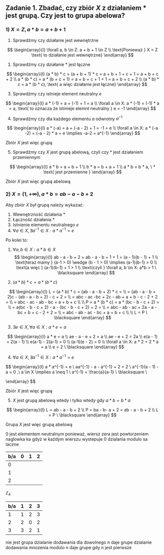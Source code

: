 ## Zadanie 1. Zbadać, czy zbiór $X$ z działaniem $*$ jest grupą. Czy jest to grupa abelowa?

### 1) $X = Z, a * b = a + b + 1$
1. Sprawdźmy czy działanie jest wewnętrzne

$$
\begin{array}{l}
\forall a, b \in Z: a + b + 1 \in Z \\
\text{Ponieważ } X = Z \text{ to działanie jest wewnętrzne}
\end{array}
$$

1. Sprawdźmy czy działanie $*$ jest łączne

$$
\begin{array}{l}
(a * b) * c = (a + b + 1) * c = a + b + 1 + c + 1 = a + b + c + 2 \\
a * (b * c) = a * (b + c + 1) = a + b + c + 1 + 1 = a + b + c + 2 \\
(a * b) * c = a * (b * c), \text{ a więc działanie jest łączne}
\end{array}
$$

3. Sprawdźmy czy istnieje element neutralny $e$

$$
\begin{array}{l}
a * (-1) = a + (-1) + 1 = a \\
\forall a \in X: a * (-1) = (-1) * a = a, \text{ to oznacza że istinieje elemnt neutralny } e = -1
\end{array}
$$

4. Sprawdźmy czy dla każdego elementu $a$ odwrotny $a^{-1}$

$$
\begin{array}{l}
a * (-a) = a + (-a - 2) + 1 = -1 = e \\
\forall a \in X: a * (-a -2) = (-a - 2) * a = e \implies -a-2 = a^{-1}
\end{array}
$$

Zbiór $X$ jest więc grupą

5. Sprawdźmy czy $X$ jest grupą abelową, czyli czy $*$ jest działaniem przemiennym

$$
\begin{array}{l}
a * b = a + b + 1 \\
b * a = b + a + 1 \\
a * b = b * a, \ * \text{ jest przemienne }
\end{array}
$$

Zbiór $X$ jest więc grupą abelową

### 2) $X = (1, +\infty), a * b = ab - a- b + 2$

Aby zbiór $X$ był grupą należy wykazać:
1. Wewnętrzność działania $*$
2. Łączność działania $*$
3. Istnienie elementu neutralnego $e$
4. $\forall a \in X, \exists a^{-1} \in X: a * a^{-1} = e$

Po kolei to:
1. $\forall a, b \in X: a * b \in X$
$$
\begin{array}{l}
ab - a - b + 2 = ab - a - b + 1 + 1 = (a - 1)(b - 1) + 1 \\
\text{teraz mamy } (a-1 > 0) \wedge (b - 1 > 0) \implies (a-1)(b-1) > 0 \\
\text{a więc } (a-1)(b-1) + 1 > 1 \\
\text{czyli } \forall a, b \in X: a*b > 1 \ \blacksquare
\end{array}
$$

2. $(a * b) * c = a * (b * c)$

$$
\begin{array}{l}
L = (a * b) * c = (ab - a - b + 2) * c =  \\
= (ab - a - b + 2)c - (ab - a - b + 2) - c + 2 = \\
= abc - ac -bc + 2c - ab + a + b - c - 2 + 2 = \\
= abc - ac - ab - bc + a + b + c \\
 \\
P = a * (b * c) = a * (bc - b - c + 2) =  \\
= a(bc - b - c + 2) - a - (bc - b - c + 2) + 2 = \\
= abc - ab - ac + 2a - a - bc + b + c - 2 + 2 =  \\
= abc - ab - ac - bc + a + b + c \\
 \\
L = P \ \blacksquare
\end{array}
$$

3. $\exists e \in X, \forall a \in X: a * e = a$

$$
\begin{array}{l}
a * e = a \\
ae - a - e + 2 = a \\
ae - e + 2 = 2a \\
e(a - 1) = 2(a - 1) \\
e(a-1) - 2(a-1) = 0 \\
(a-1)(e - 2) = 0 \\
\forall a \in X: a * 2 = 2 * a = a \\
e = 2 \ \blacksquare
\end{array}
$$

4. $\forall a \in X, \exists a^{-1} \in X: a * a^{-1} = e$

$$
\begin{array}{l}
a * a^{-1} = e \\
aa^{-1} - a - a^{-1} + 2 = 2 \\
a^{-1}(a - 1) - a = 0 ,\ a \in X \implies a \neq 1 \\
a^{-1} = \frac{a}{a-1} \ \blacksquare
 \\

\end{array}
$$

Zbiór $X$ jest więc grupą

5. $X$ jest grupą abelową wtedy i tylko wtedy gdy $a * b = b * a$

$$
\begin{array}{l}
L = ab - a - b + 2 \\
P = ba - b- a + 2 = ab - a - b + 2 \\
L = P \ \blacksquare
\end{array}
$$

Grupa $X$ jest więc grupą abelową

0 jest elementem neutralnym ponieważ, wiersz zera jest powtorzeniem naglowka
ka
gdyż w każdym wierszu wystepuje 0
dzialania modulo sa laczne


| b/a | 0   | 1   | 2   |
| --- | --- | --- | --- |
| 0   |     |     |     |
| 1   |     |     |     |
| 2   |     |     |     |

$\mathbb{Z}_{4}$

| b/a | 1   | 2   | 3   |
| --- | --- | --- | --- |
| 1   | 1   | 2   | 3   |
| 2   | 2   | 0   | 2   |
| 3   | 3   | 2   | 1   |
nie jest grupa
dzialanie dodawania dla dowolnego n daje grupe
dzialanie dodawania mnozenia modulo n daje grupe gdy n jest pierwsze
